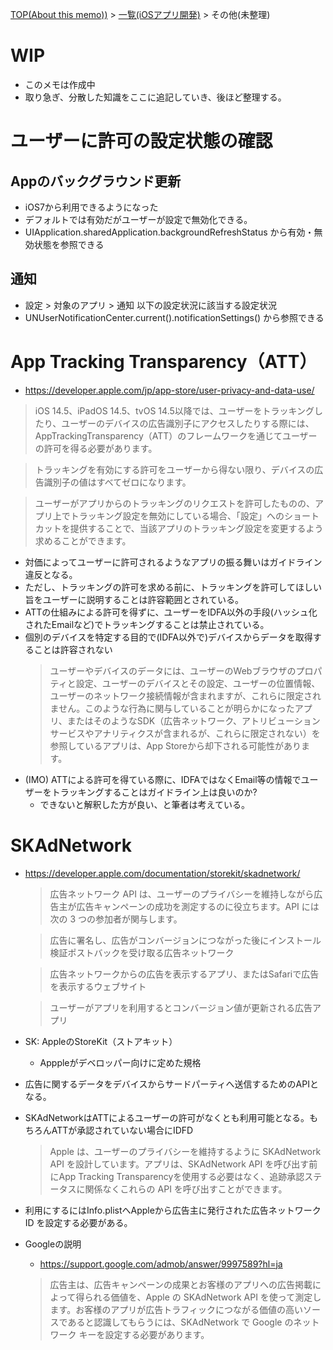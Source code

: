 [TOP(About this memo))](../README.md) > [一覧(iOSアプリ開発)](./README.md) > その他(未整理)



# WIP
* このメモは作成中
* 取り急ぎ、分散した知識をここに追記していき、後ほど整理する。

# ユーザーに許可の設定状態の確認
## Appのバックグラウンド更新
* iOS7から利用できるようになった
* デフォルトでは有効だがユーザーが設定で無効化できる。
* UIApplication.sharedApplication.backgroundRefreshStatus から有効・無効状態を参照できる
## 通知
* 設定 > 対象のアプリ > 通知 以下の設定状況に該当する設定状況
* UNUserNotificationCenter.current().notificationSettings() から参照できる


# App Tracking Transparency（ATT）
* https://developer.apple.com/jp/app-store/user-privacy-and-data-use/
> iOS 14.5、iPadOS 14.5、tvOS 14.5以降では、ユーザーをトラッキングしたり、ユーザーのデバイスの広告識別子にアクセスしたりする際には、AppTrackingTransparency（ATT）のフレームワークを通じてユーザーの許可を得る必要があります。

> トラッキングを有効にする許可をユーザーから得ない限り、デバイスの広告識別子の値はすべてゼロになります。

> ユーザーがアプリからのトラッキングのリクエストを許可したものの、アプリ上でトラッキング設定を無効にしている場合、「設定」へのショートカットを提供することで、当該アプリのトラッキング設定を変更するよう求めることができます。

* 対価によってユーザーに許可されるようなアプリの振る舞いはガイドライン違反となる。
* ただし、トラッキングの許可を求める前に、トラッキングを許可してほしい旨をユーザーに説明することは許容範囲とされている。
* ATTの仕組みによる許可を得ずに、ユーザーをIDFA以外の手段(ハッシュ化されたEmailなど)でトラッキングすることは禁止されている。
* 個別のデバイスを特定する目的で(IDFA以外で)デバイスからデータを取得することは許容されない
    > ユーザーやデバイスのデータには、ユーザーのWebブラウザのプロパティと設定、ユーザーのデバイスとその設定、ユーザーの位置情報、ユーザーのネットワーク接続情報が含まれますが、これらに限定されません。このような行為に関与していることが明らかになったアプリ、またはそのようなSDK（広告ネットワーク、アトリビューションサービスやアナリティクスが含まれるが、これらに限定されない）を参照しているアプリは、App Storeから却下される可能性があります。
* (IMO) ATTによる許可を得ている際に、IDFAではなくEmail等の情報でユーザーをトラッキングすることはガイドライン上は良いのか?
    * できないと解釈した方が良い、と筆者は考えている。

# SKAdNetwork
* https://developer.apple.com/documentation/storekit/skadnetwork/
    > 広告ネットワーク API は、ユーザーのプライバシーを維持しながら広告主が広告キャンペーンの成功を測定するのに役立ちます。API には次の 3 つの参加者が関与します。  

    > 広告に署名し、広告がコンバージョンにつながった後にインストール検証ポストバックを受け取る広告ネットワーク
    
    > 広告ネットワークからの広告を表示するアプリ、またはSafariで広告を表示するウェブサイト
    
    > ユーザーがアプリを利用するとコンバージョン値が更新される広告アプリ
* SK: AppleのStoreKit（ストアキット）
    * Apppleがデベロッパー向けに定めた規格
* 広告に関するデータをデバイスからサードパーティへ送信するためのAPIとなる。
* SKAdNetworkはATTによるユーザーの許可がなくとも利用可能となる。もちろんATTが承認されていない場合にIDFD
    > Apple は、ユーザーのプライバシーを維持するように SKAdNetwork API を設計しています。アプリは、SKAdNetwork API を呼び出す前にApp Tracking Transparencyを使用する必要はなく、追跡承認ステータスに関係なくこれらの API を呼び出すことができます。
* 利用にするにはInfo.plistへAppleから広告主に発行された広告ネットワークID を設定する必要がある。
* Googleの説明
    * https://support.google.com/admob/answer/9997589?hl=ja
    > 広告主は、広告キャンペーンの成果とお客様のアプリへの広告掲載によって得られる価値を、Apple の SKAdNetwork API を使って測定します。お客様のアプリが広告トラフィックにつながる価値の高いソースであると認識してもらうには、SKAdNetwork で Google のネットワーク キーを設定する必要があります。



